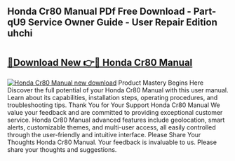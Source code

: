 ## Honda Cr80 Manual PDf Free Download - Part-qU9 Service Owner Guide - User Repair Edition uhchi

# <h2><a href="http://bc98251.oget.top/?id=Honda+Cr80+Manual">🔗Download New 👉🔴 Honda Cr80 Manual</a></h2>

[![Honda Cr80 Manual new download](https://i.imgur.com/5g1atiW.png)](http://bc98251.oget.top/?id=Honda+Cr80+Manual)
Product Mastery Begins Here Discover the full potential of your Honda Cr80 Manual with this user manual. Learn about its capabilities, installation steps, operating procedures, and troubleshooting tips. Thank You for Your Support Honda Cr80 Manual We value your feedback and are committed to providing exceptional customer service. Honda Cr80 Manual advanced features include geolocation, smart alerts, customizable themes, and multi-user access, all easily controlled through the user-friendly and intuitive interface. Please Share Your Thoughts Honda Cr80 Manual. Your feedback is invaluable to us. Please share your thoughts and suggestions.
